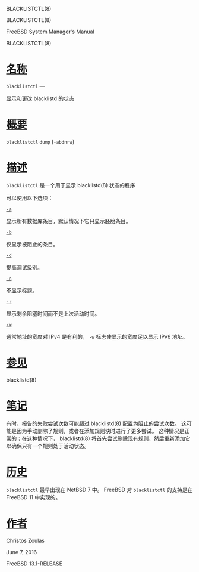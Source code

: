   BLACKLISTCTL(8)  

BLACKLISTCTL(8)

FreeBSD System Manager's Manual

BLACKLISTCTL(8)

[名称](#__u540D___u79F0_)
=======================

`blacklistctl` —

显示和更改 blacklistd 的状态

[概要](#__u6982___u8981_)
=======================

`blacklistctl` `dump` \[`-abdnrw`\]

[描述](#__u63CF___u8FF0_)
=======================

`blacklistctl` 是一个用于显示 blacklistd(8) 状态的程序

可以使用以下选项：

[`-a`](#a)

显示所有数据库条目，默认情况下它只显示胚胎条目。

[`-b`](#b)

仅显示被阻止的条目。

[`-d`](#d)

提高调试级别。

[`-n`](#n)

不显示标题。

[`-r`](#r)

显示剩余阻塞时间而不是上次活动时间。

[`-w`](#w)

通常地址的宽度对 IPv4 是有利的， `-w` 标志使显示的宽度足以显示 IPv6 地址。

[参见](#__u53C2___u89C1_)
=======================

blacklistd(8)

[笔记](#__u7B14___u8BB0_)
=======================

有时，报告的失败尝试次数可能超过 blacklistd(8) 配置为阻止的尝试次数。 这可能是因为手动删除了规则，或者在添加规则块时进行了更多尝试。 这种情况是正常的；在这种情况下， blacklistd(8) 将首先尝试删除现有规则，然后重新添加它以确保只有一个规则处于活动状态。

[历史](#__u5386___u53F2_)
=======================

`blacklistctl` 最早出现在 NetBSD 7 中。 FreeBSD 对 `blacklistctl` 的支持是在 FreeBSD 11 中实现的。

[作者](#__u4F5C___u8005_)
=======================

Christos Zoulas

June 7, 2016

FreeBSD 13.1-RELEASE